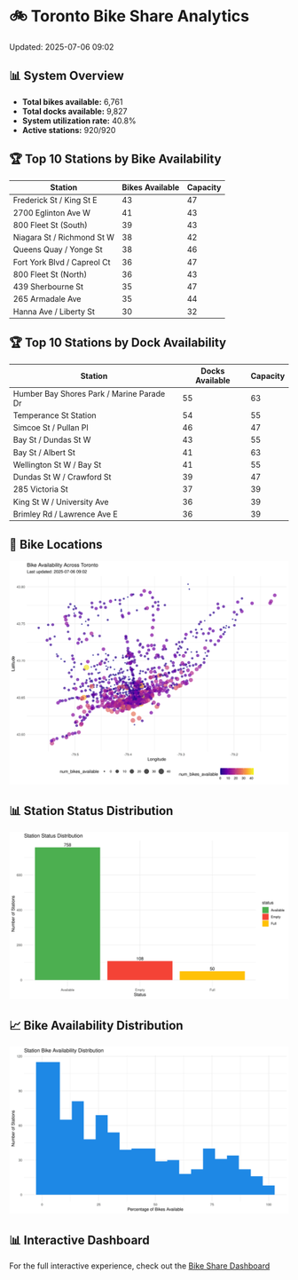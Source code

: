 # 🚲 Toronto Bike Share Analytics

Updated: 2025-07-06 09:02

## 📊 System Overview
- **Total bikes available:** 6,761
- **Total docks available:** 9,827
- **System utilization rate:** 40.8%
- **Active stations:** 920/920

## 🏆 Top 10 Stations by Bike Availability
| Station | Bikes Available | Capacity |
| --- | --- | --- |
| Frederick St / King St E | 43 | 47 |
| 2700 Eglinton Ave W | 41 | 43 |
| 800 Fleet St (South) | 39 | 43 |
| Niagara St / Richmond St W | 38 | 42 |
| Queens Quay / Yonge St | 38 | 46 |
| Fort York  Blvd / Capreol Ct | 36 | 47 |
| 800 Fleet St (North) | 36 | 43 |
| 439 Sherbourne St | 35 | 47 |
| 265 Armadale Ave | 35 | 44 |
| Hanna Ave / Liberty St | 30 | 32 |

## 🏆 Top 10 Stations by Dock Availability
| Station | Docks Available | Capacity |
| --- | --- | --- |
| Humber Bay Shores Park / Marine Parade Dr | 55 | 63 |
| Temperance St Station | 54 | 55 |
| Simcoe St / Pullan Pl | 46 | 47 |
| Bay St / Dundas St W | 43 | 55 |
| Bay St / Albert St | 41 | 63 |
| Wellington St W / Bay St | 41 | 55 |
| Dundas St W / Crawford St | 39 | 47 |
| 285 Victoria St | 37 | 39 |
| King St W / University Ave | 36 | 39 |
| Brimley Rd / Lawrence Ave E  | 36 | 39 |

## 📍 Bike Locations
![Bike Locations](docs/plots/location_plot.png)

## 📊 Station Status Distribution
![Status Distribution](docs/plots/status_distribution.png)

## 📈 Bike Availability Distribution
![Availability Distribution](docs/plots/availability_dist.png)

## 📊 Interactive Dashboard
For the full interactive experience, check out the [Bike Share Dashboard](index.html)
